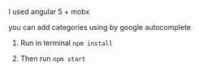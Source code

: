 I used angular 5 + mobx

you can add categories using by google autocomplete

1. Run in terminal  `npm install`

2. Then run `npm start`

